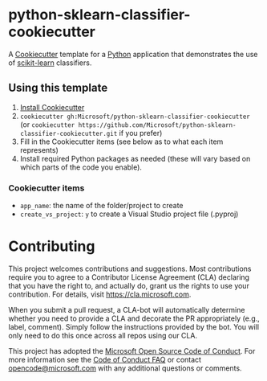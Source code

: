 # python-sklearn-classifier-cookiecutter

A [Cookiecutter](http://cookiecutter.readthedocs.io/) template for a
[Python](https://www.python.org/) application that demonstrates the use of
[scikit-learn](http://scikit-learn.org/) classifiers.

## Using this template

1. [Install Cookiecutter](http://cookiecutter.readthedocs.io/en/latest/installation.html)
2. `cookiecutter gh:Microsoft/python-sklearn-classifier-cookiecutter`
   (or `cookiecutter https://github.com/Microsoft/python-sklearn-classifier-cookiecutter.git`
   if you prefer)
3. Fill in the Cookiecutter items (see below as to what each item
   represents)
4. Install required Python packages as needed (these will vary based on which parts of the code you enable).

### Cookiecutter items

- `app_name`: the name of the folder/project to create
- `create_vs_project`: `y` to create a Visual Studio project file (.pyproj)

# Contributing

This project welcomes contributions and suggestions.  Most contributions require you to agree to a
Contributor License Agreement (CLA) declaring that you have the right to, and actually do, grant us
the rights to use your contribution. For details, visit https://cla.microsoft.com.

When you submit a pull request, a CLA-bot will automatically determine whether you need to provide
a CLA and decorate the PR appropriately (e.g., label, comment). Simply follow the instructions
provided by the bot. You will only need to do this once across all repos using our CLA.

This project has adopted the [Microsoft Open Source Code of Conduct](https://opensource.microsoft.com/codeofconduct/).
For more information see the [Code of Conduct FAQ](https://opensource.microsoft.com/codeofconduct/faq/) or
contact [opencode@microsoft.com](mailto:opencode@microsoft.com) with any additional questions or comments.
